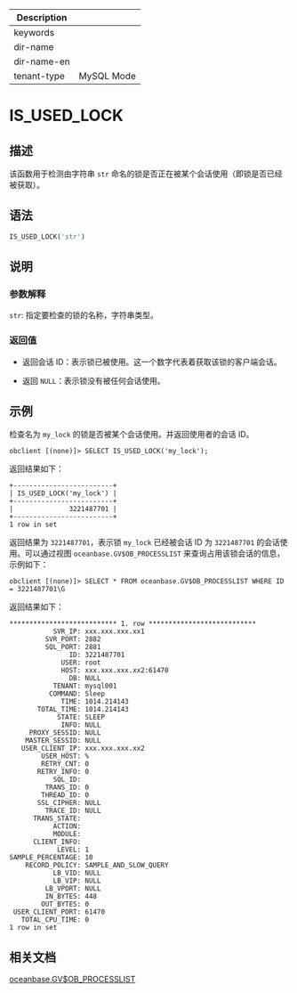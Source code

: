 | Description   |                 |
|---------------|-----------------|
| keywords      |                 |
| dir-name      |                 |
| dir-name-en   |                 |
| tenant-type   | MySQL Mode      |

# IS_USED_LOCK

## 描述

该函数用于检测由字符串 `str` 命名的锁是否正在被某个会话使用（即锁是否已经被获取）。

## 语法

```sql
IS_USED_LOCK('str')
```

## 说明

### 参数解释

`str`: 指定要检查的锁的名称，字符串类型。

### 返回值

* 返回会话 ID：表示锁已被使用。这一个数字代表着获取该锁的客户端会话。

* 返回 `NULL`：表示锁没有被任何会话使用。

## 示例

检查名为 `my_lock` 的锁是否被某个会话使用。并返回使用者的会话 ID。

```shell
obclient [(none)]> SELECT IS_USED_LOCK('my_lock');
```

返回结果如下：

```shell
+-------------------------+
| IS_USED_LOCK('my_lock') |
+-------------------------+
|              3221487701 |
+-------------------------+
1 row in set
```

返回结果为 `3221487701`，表示锁 `my_lock` 已经被会话 ID 为 `3221487701` 的会话使用。可以通过视图 `oceanbase.GV$OB_PROCESSLIST` 来查询占用该锁会话的信息，示例如下：

```shell
obclient [(none)]> SELECT * FROM oceanbase.GV$OB_PROCESSLIST WHERE ID = 3221487701\G
```

返回结果如下：

```shell
*************************** 1. row ***************************
           SVR_IP: xxx.xxx.xxx.xx1
         SVR_PORT: 2882
         SQL_PORT: 2881
               ID: 3221487701
             USER: root
             HOST: xxx.xxx.xxx.xx2:61470
               DB: NULL
           TENANT: mysql001
          COMMAND: Sleep
             TIME: 1014.214143
       TOTAL_TIME: 1014.214143
            STATE: SLEEP
             INFO: NULL
     PROXY_SESSID: NULL
    MASTER_SESSID: NULL
   USER_CLIENT_IP: xxx.xxx.xxx.xx2
        USER_HOST: %
        RETRY_CNT: 0
       RETRY_INFO: 0
           SQL_ID:
         TRANS_ID: 0
        THREAD_ID: 0
       SSL_CIPHER: NULL
         TRACE_ID: NULL
      TRANS_STATE:
           ACTION:
           MODULE:
      CLIENT_INFO:
            LEVEL: 1
SAMPLE_PERCENTAGE: 10
    RECORD_POLICY: SAMPLE_AND_SLOW_QUERY
           LB_VID: NULL
           LB_VIP: NULL
         LB_VPORT: NULL
         IN_BYTES: 448
        OUT_BYTES: 0
 USER_CLIENT_PORT: 61470
   TOTAL_CPU_TIME: 0
1 row in set
```

## 相关文档

[oceanbase.GV$OB_PROCESSLIST](../../../../../700.system-views/400.system-view-of-mysql-mode/300.performance-view-of-mysql-mode/2300.gv-ob_processlist-of-mysql-mode.md)
